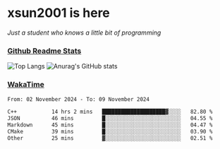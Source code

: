 # xsun2001 is here

*Just a student who knows a little bit of programming*

### [Github Readme Stats](https://github.com/anuraghazra/github-readme-stats)

![Top Langs](https://github-readme-stats.vercel.app/api/top-langs/?username=xsun2001&layout=compact&theme=radical) ![Anurag's GitHub stats](https://github-readme-stats.vercel.app/api?username=xsun2001&show_icons=true&theme=radical)

### [WakaTime](https://wakatime.com)

<!--START_SECTION:waka-->

```txt
From: 02 November 2024 - To: 09 November 2024

C++           14 hrs 2 mins   ████████████████████▓░░░░   82.80 %
JSON          46 mins         █░░░░░░░░░░░░░░░░░░░░░░░░   04.55 %
Markdown      45 mins         █░░░░░░░░░░░░░░░░░░░░░░░░   04.47 %
CMake         39 mins         █░░░░░░░░░░░░░░░░░░░░░░░░   03.90 %
Other         25 mins         ▓░░░░░░░░░░░░░░░░░░░░░░░░   02.51 %
```

<!--END_SECTION:waka-->
